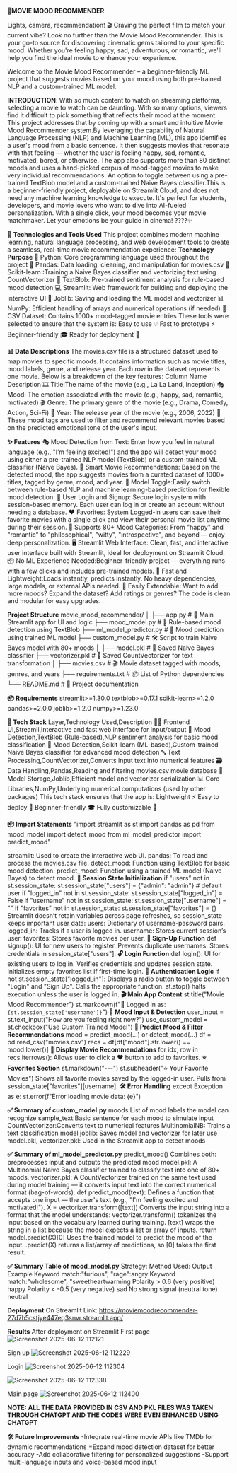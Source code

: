 **🎥MOVIE MOOD RECOMMENDER**

Lights, camera, recommendation! 🎬 Craving the perfect film to match your current vibe? Look no further than the Movie Mood Recommender. This is your go-to source for discovering cinematic gems tailored to your specific mood. Whether you're feeling happy, sad, adventurous, or romantic, we'll help you find the ideal movie to enhance your experience.

Welcome to the Movie Mood Recommender – a beginner-friendly ML project that suggests movies based on your mood using both pre-trained NLP and a custom-trained ML model.

**INTRODUCTION**:
With so much content to watch on streaming platforms, selecting a movie to watch can be daunting. With so many options, viewers find it difficult to pick something that reflects their mood at the moment. This project addresses that by coming up with a smart and intuitive Movie Mood Recommender system.By leveraging the capability of Natural Language Processing (NLP) and Machine Learning (ML), this app identifies a user's mood from a basic sentence. It then suggests movies that resonate with that feeling — whether the user is feeling happy, sad, romantic, motivated, bored, or otherwise. The app also supports more than 80 distinct moods and uses a hand-picked corpus of mood-tagged movies to make very individual recommendations. An option to toggle between using a pre-trained TextBlob model and a custom-trained Naive Bayes classifier.This is a beginner-friendly project, deployable on Streamlit Cloud, and does not need any machine learning knowledge to execute.
It's perfect for students, developers, and movie lovers who want to dive into AI-fueled personalization. With a single click, your mood becomes your movie matchmaker.
Let your emotions be your guide in cinema! ????️✨

🧠 **Technologies and Tools Used**
This project combines modern machine learning, natural language processing, and web development tools to create a seamless, real-time movie recommendation experience:
**Technology Purpose**
🐍 Python:	Core programming language used throughout the project
🧾 Pandas:	Data loading, cleaning, and manipulation for movies.csv
🔢 Scikit-learn	:Training a Naive Bayes classifier and vectorizing text using CountVectorizer
🧠 TextBlob: Pre-trained sentiment analysis for rule-based mood detection
💻 Streamlit: Web framework for building and deploying the interactive UI
💾 Joblib: Saving and loading the ML model and vectorizer
📊 NumPy: Efficient handling of arrays and numerical operations (if needed)
📁 CSV Dataset: Contains 1000+ mood-tagged movie entries
These tools were selected to ensure that the system is:
Easy to use 💡
Fast to prototype ⚡
Beginner-friendly 🎓
Ready for deployment 🚀

**📊 Data Descriptions**
The movies.csv file is a structured dataset used to map movies to specific moods. It contains information such as movie titles, mood labels, genre, and release year. Each row in the dataset represents one movie.
Below is a breakdown of the key features:
Column Name	Description
🎞 Title:The name of the movie (e.g., La La Land, Inception)
🎭 Mood: The emotion associated with the movie (e.g., happy, sad, romantic, motivated)
🎬 Genre: The primary genre of the movie (e.g., Drama, Comedy, Action, Sci-Fi)
📅 Year: The release year of the movie (e.g., 2006, 2022)
🧠 These mood tags are used to filter and recommend relevant movies based on the predicted emotional tone of the user's input.

**✨ Features**
🎭 Mood Detection from Text: Enter how you feel in natural language (e.g., "I’m feeling excited!") and the app will detect your mood using either a pre-trained NLP model (TextBlob) or a custom-trained ML classifier (Naive Bayes).
🍿 Smart Movie Recommendations: Based on the detected mood, the app suggests movies from a curated dataset of 1000+ titles, tagged by genre, mood, and year.
🔄 Model Toggle:Easily switch between rule-based NLP and machine learning-based prediction for flexible mood detection.
🔐 User Login and Signup: Secure login system with session-based memory. Each user can log in or create an account without needing a database.
❤️ Favorites: System Logged-in users can save their favorite movies with a single click and view their personal movie list anytime during their session.
🧠 Supports 80+ Mood Categories: From "happy" and "romantic" to "philosophical", "witty", "introspective", and beyond — enjoy deep personalization.
🖥 Streamlit Web Interface: Clean, fast, and interactive user interface built with Streamlit, ideal for deployment on Streamlit Cloud.
📦 No ML Experience Needed:Beginner-friendly project — everything runs with a few clicks and includes pre-trained models.
🚀 Fast and Lightweight:Loads instantly, predicts instantly. No heavy dependencies, large models, or external APIs needed.
🔧 Easily Extendable: Want to add more moods? Expand the dataset? Add ratings or genres? The code is clean and modular for easy upgrades.

**Project Structure**
movie_mood_recommender/
│
├── app.py                  # 🎯 Main Streamlit app for UI and logic
├── mood_model.py           # 🧠 Rule-based mood detection using TextBlob
├── ml_model_predictor.py   # 🤖 Mood prediction using trained ML model
├── custom_model.py         # 🛠️ Script to train Naive Bayes model with 80+ moods
│
├── model.pkl               # 🧾 Saved Naive Bayes classifier
├── vectorizer.pkl          # 🧾 Saved CountVectorizer for text transformation
│
├── movies.csv              # 🎬 Movie dataset tagged with moods, genres, and years
├── requirements.txt        # 📦 List of Python dependencies
└── README.md               # 📘 Project documentation


**📦 Requirements**
streamlit>=1.30.0
textblob>=0.17.1
scikit-learn>=1.2.0
pandas>=2.0.0
joblib>=1.2.0
numpy>=1.23.0


**🧠 Tech Stack**
Layer,Technology Used,Description
👨‍💻 Frontend UI,Streamli,Interactive and fast web interface for input/output
🧠 Mood Detection,TextBlob (Rule-based),NLP sentiment analysis for basic mood classification
🧠 Mood Detection,Scikit-learn (ML-based),Custom-trained Naive Bayes classifier for advanced mood detection
🔤 Text Processing,CountVectorizer,Converts input text into numerical features
🗃️ Data Handling,Pandas,Reading and filtering movies.csv movie database
💾 Model Storage,Joblib,Efficient model and vectorizer serialization
📊 Core Libraries,NumPy,Underlying numerical computations (used by other packages)
This tech stack ensures that the app is:
Lightweight ⚡
Easy to deploy 🚀
Beginner-friendly 🎓
Fully customizable 🔧

**📦 Import Statements**
"import streamlit as st
import pandas as pd
from mood_model import detect_mood
from ml_model_predictor import predict_mood"

streamlit: Used to create the interactive web UI.
pandas: To read and process the movies.csv file.
detect_mood: Function using TextBlob for basic mood detection.
predict_mood: Function using a trained ML model (Naive Bayes) to detect mood.
**🧠 Session State Initialization**
if "users" not in st.session_state:
    st.session_state["users"] = {"admin": "admin"}  # default user
if "logged_in" not in st.session_state:
    st.session_state["logged_in"] = False
if "username" not in st.session_state:
    st.session_state["username"] = ""
if "favorites" not in st.session_state:
    st.session_state["favorites"] = {}
Streamlit doesn’t retain variables across page refreshes, so session_state keeps important user data:
users: Dictionary of username-password pairs.
logged_in: Tracks if a user is logged in.
username: Stores current session’s user.
favorites: Stores favorite movies per user.
**🔐 Sign-Up Function**
def signup():
UI for new users to register.
Prevents duplicate usernames.
Stores credentials in session_state["users"].
**🔓 Login Function**
def login():
UI for existing users to log in.
Verifies credentials and updates session state.
Initializes empty favorites list if first-time login.
**🔑 Authentication Logic**
if not st.session_state["logged_in"]:
Displays a radio button to toggle between "Login" and "Sign Up".
Calls the appropriate function.
st.stop() halts execution unless the user is logged in.
**🎬 Main App Content**
st.title("Movie Mood Recommender")
st.markdown(f"👤 Logged in as: `{st.session_state['username']}`")
**💬 Mood Input & Detection**
user_input = st.text_input("How are you feeling right now?")
use_custom_model = st.checkbox("Use Custom Trained Model")
**🧠 Predict Mood & Filter Recommendations**
mood = predict_mood(...) or detect_mood(...)
df = pd.read_csv("movies.csv")
recs = df[df["mood"].str.lower() == mood.lower()]
**🎥 Display Movie Recommendations**
for idx, row in recs.iterrows():
Allows user to click a ❤️ button to add to favorites.
**⭐ Favorites Section**
st.markdown("---")
st.subheader("⭐ Your Favorite Movies")
Shows all favorite movies saved by the logged-in user.
Pulls from session_state["favorites"][username].
**🛠 Error Handling**
except Exception as e:
    st.error(f"Error loading movie data: {e}")

**✅ Summary of custom_model.py**
moods:List of mood labels the model can recognize
sample_text:Basic sentence for each mood to simulate input
CountVectorizer:Converts text to numerical features
MultinomialNB: Trains a text classification model
joblib: Saves model and vectorizer for later use
model.pkl, vectorizer.pkl: Used in the Streamlit app to detect moods

**✅ Summary of ml_model_predictor.py**
predict_mood()	Combines both: preprocesses input and outputs the predicted mood
model.pkl: A Multinomial Naive Bayes classifier trained to classify text into one of 80+ moods.
vectorizer.pkl: A CountVectorizer trained on the same text used during model training — it converts input text into the correct numerical format (bag-of-words).
def predict_mood(text):
Defines a function that accepts one input — the user's text (e.g., "I'm feeling excited and motivated!").
X = vectorizer.transform([text])
Converts the input string into a format that the model understands:
vectorizer.transform() tokenizes the input based on the vocabulary learned during training.
[text] wraps the string in a list because the model expects a list or array of inputs.
return model.predict(X)[0]
Uses the trained model to predict the mood of the input.
.predict(X) returns a list/array of predictions, so [0] takes the first result.

**✅ Summary Table of mood_model.py**
Strategy: Method Used: Output Example
Keyword match:"furious", "rage":angry
Keyword match:"wholesome", "sweetheartwarming
Polarity > 0.6	(very positive)	happy
Polarity < -0.5	(very negative)	sad
No strong signal (neutral tone)	neutral

**Deployment**
On Streamlit
Link: https://moviemoodrecommender-27d7h5cstjye447eq3snvr.streamlit.app/

**Results**
After deployment on Streamlit
First page
![Screenshot 2025-06-12 112121](https://github.com/user-attachments/assets/4559238c-fc7b-4d74-aa85-2c3499dd176f)

Sign up
![Screenshot 2025-06-12 112229](https://github.com/user-attachments/assets/38c21084-b9f6-4403-afa2-ec0946a68436)

Login
![Screenshot 2025-06-12 112304](https://github.com/user-attachments/assets/5e337adb-21b2-4784-80ba-fd0fac0f585f)

![Screenshot 2025-06-12 112338](https://github.com/user-attachments/assets/90f06883-3f48-4f90-86b0-848e3724cbbb)

Main page
![Screenshot 2025-06-12 112400](https://github.com/user-attachments/assets/bd701e8d-e055-4c28-933d-242dfc73a17f)

**NOTE: ALL THE DATA PROVIDED IN CSV AND PKL FILES WAS TAKEN THROUGH CHATGPT AND THE CODES WERE EVEN ENHANCED USING CHATGPT**

**🛠 Future Improvements**
-Integrate real-time movie APIs like TMDb for dynamic recommendations 
=Expand mood detection dataset for better accuracy
-Add collaborative filtering for personalized suggestions
-Support multi-language inputs and voice-based mood input
